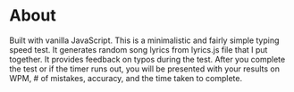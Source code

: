 # About
Built with vanilla JavaScript. This is a minimalistic and fairly simple typing speed test. It generates random song lyrics from lyrics.js file that I put together. It provides feedback on typos during the test. After you complete the test or if the timer runs out, you will be presented with your results on WPM, # of mistakes, accuracy, and the time taken to complete. 
